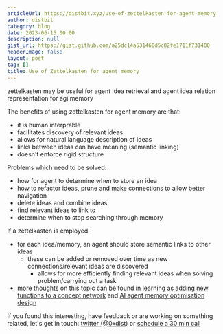 ```yaml
---
articleUrl: https://distbit.xyz/use-of-zettelkasten-for-agent-memory
author: distbit
category: blog
date: 2023-06-15 00:00
description: null
gist_url: https://gist.github.com/a25dc14a531460d5c82fe1711f731400
headerImage: false
layout: post
tag: []
title: Use of Zettelkasten for agent memory
---
```





zettelkasten may be useful for agent idea retrieval and agent idea relation representation for agi memory  

The benefits of using zettelkasten for agent memory are that:  
- it is human interprable  
- facilitates discovery of relevant ideas  
- allows for natural language description of ideas  
- links between ideas can have meaning (semantic linking)  
- doesn't enforce rigid structure  

Problems which need to be solved:  
- how for agent to determine when to store an idea  
- how to refactor ideas, prune and make connections to allow better navigation  
- delete ideas and combine ideas  
- find relevant ideas to link to  
- determine when to stop searching through memory  

If a zettelkasten is employed:  
- for each idea/memory, an agent should store semantic links to other ideas  
	- these can be added or removed over time as new connections/relevant ideas are discovered  
		- allows for more efficiently finding relevant ideas when solving problem/carrying out a task  
- more thoughts on this topic can be found in [learning as adding new functions to a concept network](/learning-as-adding-new-functions-to-a-concept-network) and [AI agent memory optimisation design](/ai-agent-memory-optimisation-design)  

If you found this interesting, have feedback or are working on something related, let's get in touch: [twitter (@0xdist)](https://twitter.com/0xdist) or [schedule a 30 min call](https://cal.com/distbit/30min)